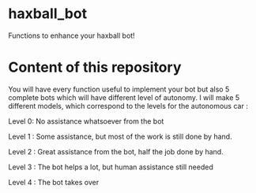 # haxball_bot
Functions to enhance your haxball bot!

# Content of this repository

You will have every function useful to implement your bot but also 5 complete bots which will have different level of autonomy. I will make 5 different models, which correspond to the levels for the autonomous car :

Level 0: No assistance whatsoever from the bot

Level 1 : Some assistance, but most of the work is still done by hand.

Level 2 : Great assistance from the bot, half the job done by hand.

Level 3 : The bot helps a lot, but human assistance still needed

Level 4 : The bot takes over
